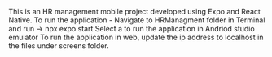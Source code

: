 This is an HR management mobile project developed using Expo and React Native.
To run the application - Navigate to HRManagment folder in Terminal and run -> npx expo start
Select a to run the application in Andriod studio emulator
To run the application in web, update the ip address to localhost in the files under screens folder.